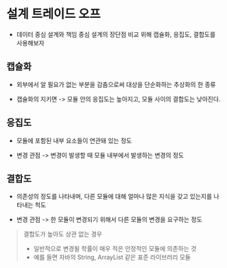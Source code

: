 # 설계 트레이드 오프

- 데이터 중심 설계와 책임 중심 설계의 장단점 비교 위해 캡슐화, 응집도, 결합도를 사용해보자

## 캡슐화

- 외부에서 알 필요가 없는 부분을 감춤으로써 대상을 단순화하는 추상화의 한 종류

- 캡슐화의 지키면 -> 모듈 안의 응집도는 높아지고, 모듈 사이의 결합도는 낮아진다.

## 응집도

- 모듈에 포함된 내부 요소들이 연관돼 있는 정도

- 변경 관점 -> 변경이 발생할 때 모듈 내부에서 발생하는 변경의 정도

## 결합도

- 의존성의 정도를 나타내며, 다른 모듈에 대해 얼마나 많은 지식을 갖고 있는지를 나타내는 척도

- 변경 관점 -> 한 모듈이 변경되기 위해서 다른 모듈의 변경을 요구하는 정도

> 결합도가 높아도 상관 없는 경우
> -  일반적으로 변경될 학률이 매우 적은 안정적인 모듈에 의존하는 것
> -  예를 들면 자바의 String, ArrayList 같은 표준 라이브러리 모듈

